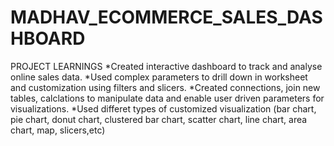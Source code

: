 # MADHAV_ECOMMERCE_SALES_DASHBOARD
PROJECT LEARNINGS
*Created interactive dashboard to track and analyse online sales data.
*Used complex parameters to drill down in worksheet and customization using filters and slicers.
*Created connections, join new tables, calclations to manipulate data and enable user driven parameters for visualizations.
*Used differet types of customized visualization (bar chart, pie chart, donut chart, clustered bar chart, scatter chart, line chart, area chart, map, slicers,etc)

